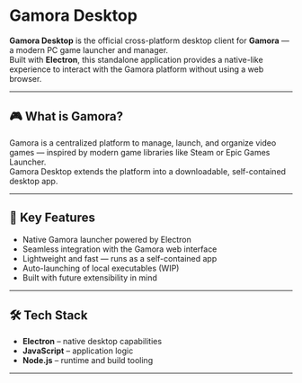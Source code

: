 # Gamora Desktop

**Gamora Desktop** is the official cross-platform desktop client for **Gamora** — a modern PC game launcher and manager.  
Built with **Electron**, this standalone application provides a native-like experience to interact with the Gamora platform without using a web browser.

---

## 🎮 What is Gamora?

Gamora is a centralized platform to manage, launch, and organize video games — inspired by modern game libraries like Steam or Epic Games Launcher.  
Gamora Desktop extends the platform into a downloadable, self-contained desktop app.

---

## 🧠 Key Features

- Native Gamora launcher powered by Electron
- Seamless integration with the Gamora web interface
- Lightweight and fast — runs as a self-contained app
- Auto-launching of local executables (WIP)
- Built with future extensibility in mind

---

## 🛠 Tech Stack

- **Electron** – native desktop capabilities
- **JavaScript** – application logic
- **Node.js** – runtime and build tooling

---
